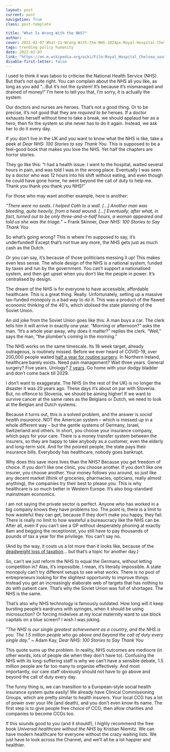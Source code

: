 ```yaml
---
layout: post
current: post
navigation: True
class: post-template

title: "What Is Wrong With the NHS?"
author: .
cover: 2022-02-07-What-Is-Wrong-With-the-NHS-1024px-Royal-Hospital-Chelsea-south-front.jfif
tags: trending policy humanity
date: 2022-02-07
link: "https://en.m.wikipedia.org/wiki/File:Royal_Hospital_Chelsea_south_front.JPG"
disable-first-letter: false
---
```

<p>I used to think it was taboo to criticise the National Health Service (NHS). But that’s not quite right. You can complain about the NHS all you like, as long as you add “…But it’s not the system! It’s because it’s mismanaged and drained of money!” I’m here to tell you that, I’m sorry, it is actually the system.</p><p>Our doctors and nurses are heroes. That’s not a good thing. Or to be precise, it’s not good that they are <em >required to be</em> heroes. If a doctor exhausts herself without time to take a break, we should applaud her as a hero, then fix the system so she never has to do it again. Instead, we ask her to do it every day.</p><p>If you don’t live in the UK and you want to know what the NHS is like, take a peek at <em >Dear NHS: 100 Stories to say Thank You</em>. This is supposed to be a feel-good book that makes you love the NHS. Yet half the chapters are horror stories.</p><p>They go like this: “I had a health issue. I went to the hospital, waited several hours in pain, and was told I was in the wrong place. Eventually I was seen by a doctor who was 12 hours into his shift without eating, and even though he could have gone home, he went beyond the call of duty to help me. Thank you thank you thank you NHS!”</p><p>For those who may want another example, here is another:&nbsp;</p><p><em >"There were no seats. I helped Cath to a wall. […] Another man was bleeding, quite heavily, from a head wound. […] Eventually, after what, in fact, turned out to be only three-and-a-half hours, a woman appeared and told us she was the triage." </em>~ Frank Skinner, <em >Dear NHS: 100 Stories to Say Thank You</em></p><p>So what’s going wrong? This is where I’m supposed to say, it’s underfunded! Except that’s not true any more, the NHS gets just as much cash as the Dutch.</p><p>Or you can say, it’s because of those politicians messing it up! This makes even less sense. The whole design of the NHS is a national system, funded by taxes and run by the government. You can’t support a nationalised system, and then get upset when you don’t like the people in power. It’s centralised by design.</p><p>The dream of the NHS is for everyone to have accessible, affordable healthcare. This is a great thing. Really. Unfortunately, setting up a massive tax-funded monopoly is a bad way to do it. This was a product of the flawed economic thinking of the 40's, which idolised the state planning of the Soviet Union.</p><p>An old joke from the Soviet Union goes like this: A man buys a car. The clerk tells him it will arrive in exactly one year. “Morning or afternoon?” asks the man. “It’s a whole year away, why does it matter?” replies the clerk. “Well,” says the man, “the plumber’s coming in the morning.”</p><p>The NHS works on the same timescale. Its 18 week target, already outrageous, is routinely missed. Before we ever heard of COVID-19, over 200,000 people waited <a href="https://www.theguardian.com/society/2018/jul/13/nhs-operation-waiting-lists-reach-10-year-high-at-43m-patients" rel="noopener noreferrer" target="_blank" >half a year for routine surgery</a>. In Northern Ireland, healthcare barely exists. Need pain management? Wait three years. General surgery? Five years. Urology? <a href="https://www.bbc.co.uk/news/uk-northern-ireland-57435683" rel="noopener noreferrer" target="_blank" >7 years</a>. Go home with your dodgy bladder and don’t come back till 2029.&nbsp;</p><p>I don’t want to exaggerate. The NHS (in the rest of the UK) is no longer the disaster it was 20 years ago. These days it’s about on par with Slovenia. But, no offence to Slovenia, we should be aiming higher! If we want to survive cancer at the same rates as the Belgians or Dutch, we need to look at the Belgian and Dutch systems.&nbsp;</p><p>Because it turns out, this is a solved problem, and the answer is <em >social health insurance</em>. NOT the American system – which is messed up in a whole different way – but the gentle systems of Germany, Israel, Switzerland and others. In short, you choose your insurance company, which pays for your care. There is a money transfer system between the insurers, so they are happy to take anybody as a customer, even the elderly and long-term sick. And for the poorest people, the state pays their insurance bills. Everybody has healthcare, nobody goes bankrupt.</p><p>Why does this save more lives than the NHS? Because you get freedom of choice. If you don’t like one clinic, you choose another. If you don’t like one insurer, you choose another. Your money follows you around, so just like any decent market (think of groceries, pharmacies, opticians, really almost anything), the companies try their best to please you. This is why healthcare is so much better in Western Europe. It’s also bog-standard mainstream economics.</p><p>I am not saying the private sector is perfect. Anyone who has worked in a big company knows they have problems too. The point is, there is a limit to how wasteful they can get, because if they don’t make you happy, they fail. There is really no limit to how wasteful a bureaucracy like the NHS can be. After all, even if you can’t see a GP without desperately phoning at exactly 8am and begging the receptionist, you still have to pay thousands of pounds of tax a year for the privilege. You can’t say no.</p><p>(And by the way, it costs us a lot more than it looks like, because of the <a href="https://www.investopedia.com/terms/d/deadweight-loss-of-taxation.asp" rel="noopener noreferrer" target="_blank" >deadweight loss of taxation</a>… but that’s a topic for another day.)</p><p>So, can’t we just reform the NHS to equal the Germans, without letting competition in? Alas, it’s impossible. I mean, it’s literally impossible. A state monopoly can’t try different setups to see what works. There is no pool of entrepreneurs looking for the slightest opportunity to improve things. Instead you get an increasingly elaborate web of targets that has nothing to do with patient care. That’s why the Soviet Union was full of shortages. The NHS is the same.</p><p>That’s also why NHS technology is famously outdated. How long will it keep bursting people’s eardrums with syringes, when it should be using microsuction? Or forcing midwives at my local maternity ward to use block capitals on a blue screen? I wish I was joking.</p><p><em >"The NHS is our single greatest achievement as a country, and the NHS is you. The 1.5 million people who go above and beyond the call of duty every single day." </em>~ Adam Kay, <em >Dear NHS: 100 Stories to Say Thank You</em></p><p>This quote sums up the problem. In reality, NHS outcomes are mediocre (in other words, lots of people die when they don't have to). Confusing the NHS with its long-suffering staff is why we can’t have a sensible debate, 1.5 million people are far too many to organise effectively. And most importantly, our care staff obviously should not have to go above and beyond the call of duty every day.</p><p>The funny thing is, we can transition to a European-style social health insurance system quite easily! We already have Clinical Commissioning Groups, which are pretty similar to health insurers. Your local CCG has a lot of power over your life (and death), and you don’t even know its name. The first step is to give people free choice of CCG, then allow charities and companies to become CCGs too.</p><p>If this sounds good to you (and it should!), I highly recommend the free book <em >Universal healthcare without the NHS</em> by Kristian Niemitz. We can have modern healthcare for everyone without the crazy waiting lists. We just have to look across the Channel, and we’ll all be a lot happier and healthier.</p>